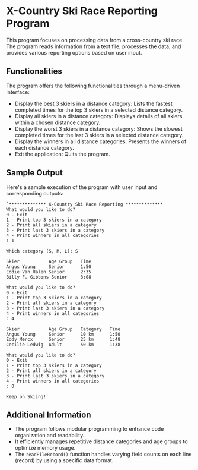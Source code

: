 X-Country Ski Race Reporting Program
====================================

This program focuses on processing data from a cross-country ski race. The program reads information from a text file, processes the data, and provides various reporting options based on user input.

Functionalities
---------------

The program offers the following functionalities through a menu-driven interface:

-   Display the best 3 skiers in a distance category: Lists the fastest completed times for the top 3 skiers in a selected distance category.
-   Display all skiers in a distance category: Displays details of all skiers within a chosen distance category.
-   Display the worst 3 skiers in a distance category: Shows the slowest completed times for the last 3 skiers in a selected distance category.
-   Display the winners in all distance categories: Presents the winners of each distance category.
-   Exit the application: Quits the program.

Sample Output
-------------

Here's a sample execution of the program with user input and corresponding outputs:

```
`************** X-Country Ski Race Reporting **************
What would you like to do?
0 - Exit
1 - Print top 3 skiers in a category
2 - Print all skiers in a category
3 - Print last 3 skiers in a category
4 - Print winners in all categories
: 1

Which category (S, M, L): S

Skier           Age Group   Time
Angus Young     Senior      1:50
Eddie Van Halen Senior      2:35
Billy F. Gibbons Senior     3:08

What would you like to do?
0 - Exit
1 - Print top 3 skiers in a category
2 - Print all skiers in a category
3 - Print last 3 skiers in a category
4 - Print winners in all categories
: 4

Skier           Age Group   Category   Time
Angus Young     Senior      10 km      1:50
Eddy Mercx      Senior      25 km      1:48
Cecilie Ledwig  Adult       50 km      1:38

What would you like to do?
0 - Exit
1 - Print top 3 skiers in a category
2 - Print all skiers in a category
3 - Print last 3 skiers in a category
4 - Print winners in all categories
: 0

Keep on Skiing!`
```

Additional Information
----------------------

-   The program follows modular programming to enhance code organization and readability.
-   It efficiently manages repetitive distance categories and age groups to optimize memory usage.
-   The `readFileRecord()` function handles varying field counts on each line (record) by using a specific data format.

